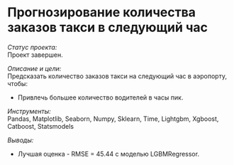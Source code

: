 # Прогнозирование количества заказов такси в следующий час

*Статус проекта:*  
Проект завершен.

*Описание и цели:*  
 	Предсказать количество заказов такси на следующий час в аэропорту, чтобы:
- Привлечь большее количество водителей в часы пик.

*Инструменты:*  
Pandas, Matplotlib, Seaborn, Numpy, Sklearn, Time, Lightgbm, Xgboost, Catboost, Statsmodels

*Выводы:*  
- Лучшая оценка - RMSE = 45.44 с моделью LGBMRegressor.
